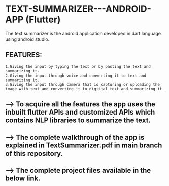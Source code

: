 # TEXT-SUMMARIZER---ANDROID-APP (Flutter)
The text summarizer is the android application developed in dart language using android studio.
## FEATURES:
    1.Giving the input by typing the text or by pasting the text and summarizing it.
    2.Giving the input through voice and converting it to text and summarizing it.
    3.Giving the input through camera that is capturing or uploading the image with text and converting it to digitial text and summarizing it.
    
--> To acquire all the features the app uses the inbuilt flutter APIs and customized APIs which contains NLP libraries to summarize the text.
--
--> The complete walkthrough of the app is explained in TextSummarizer.pdf in main branch of this repository.
--
--> The complete project files available in the below link.
--


